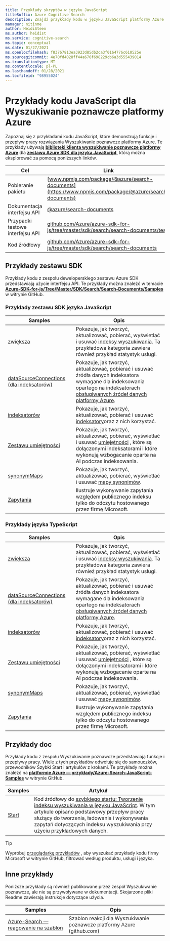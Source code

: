 ```yaml
---
title: Przykłady skryptów w języku JavaScript
titleSuffix: Azure Cognitive Search
description: Znajdź przykłady kodu w języku JavaScript platformy Azure Wyszukiwanie poznawcze, które używają zestawu Azure .NET SDK dla języka JavaScript.
manager: nitinme
author: HeidiSteen
ms.author: heidist
ms.service: cognitive-search
ms.topic: conceptual
ms.date: 01/27/2021
ms.openlocfilehash: f83767813ea3923d85db2ca3f0164776c610525e
ms.sourcegitcommit: 4e70fd4028ff44a676f698229cb6a3d555439014
ms.translationtype: MT
ms.contentlocale: pl-PL
ms.lasthandoff: 01/28/2021
ms.locfileid: "98955024"
---
```

# <a name="javascript-code-samples-for-azure-cognitive-search"></a>Przykłady kodu JavaScript dla Wyszukiwanie poznawcze platformy Azure

Zapoznaj się z przykładami kodu JavaScript, które demonstrują funkcje i przepływ pracy rozwiązania Wyszukiwanie poznawcze platformy Azure. Te przykłady używają [**biblioteki klienta wyszukiwanie poznawcze platformy Azure**](/javascript/api/overview/azure/search-documents-readme) dla [**zestawu Azure SDK dla języka JavaScript**](/azure/developer/javascript/), którą można eksplorować za pomocą poniższych linków.

| Cel | Link |
|--------|------|
| Pobieranie pakietu | [www.npmjs.com/package/@azure/search-documents](https://www.npmjs.com/package/@azure/search-documents) |
| Dokumentacja interfejsu API | [@azure/search-documents](/javascript/api/@azure/search-documents/)  |
| Przypadki testowe interfejsu API | [github.com/Azure/azure-sdk-for-js/tree/master/sdk/search/search-documents/test](https://github.com/Azure/azure-sdk-for-js/tree/master/sdk/search/search-documents/test) |
| Kod źródłowy | [github.com/Azure/azure-sdk-for-js/tree/master/sdk/search/search-documents](https://github.com/Azure/azure-sdk-for-js/tree/master/sdk/search/search-documents)  |

## <a name="sdk-samples"></a>Przykłady zestawu SDK

Przykłady kodu z zespołu deweloperskiego zestawu Azure SDK przedstawiają użycie interfejsu API. Te przykłady można znaleźć w temacie [**Azure-SDK-for-js/Tree/Master/SDK/Search/Search-Documents/Samples**](https://github.com/Azure/azure-sdk-for-js/tree/master/sdk/search/search-documents/samples) w witrynie GitHub.

### <a name="javascript-sdk-samples"></a>Przykłady zestawu SDK języka JavaScript

| Samples | Opis |
|---------|-------------|
| [zwiększa](https://github.com/Azure/azure-sdk-for-js/tree/master/sdk/search/search-documents/samples/javascript/src/indexes) | Pokazuje, jak tworzyć, aktualizować, pobierać, wyświetlać i usuwać [indeksy wyszukiwania](search-what-is-an-index.md). Ta przykładowa kategoria zawiera również przykład statystyk usługi. |
| [dataSourceConnections (dla indeksatorów)](https://github.com/Azure/azure-sdk-for-js/tree/master/sdk/search/search-documents/samples/javascript/src/dataSourceConnections) | Pokazuje, jak tworzyć, aktualizować, pobierać i usuwać źródła danych indeksatora wymagane dla indeksowania opartego na indeksatorach [obsługiwanych źródeł danych platformy Azure](search-indexer-overview.md#supported-data-sources). |
| [indeksatorów](https://github.com/Azure/azure-sdk-for-js/tree/master/sdk/search/search-documents/samples/javascript/src/indexers) |  Pokazuje, jak tworzyć, aktualizować, pobierać i usuwać [indeksatory](search-indexer-overview.md)oraz z nich korzystać.|
| [Zestawu umiejętności](https://github.com/Azure/azure-sdk-for-js/tree/master/sdk/search/search-documents/samples/javascript/src/skillSets) |   Pokazuje, jak tworzyć, aktualizować, pobierać, wyświetlać i usuwać [umiejętności](cognitive-search-working-with-skillsets.md) , które są dołączonymi indeksatorami i które wykonują wzbogacanie oparte na AI podczas indeksowania. |
| [synonymMaps](https://github.com/Azure/azure-sdk-for-js/tree/master/sdk/search/search-documents/samples/javascript/src/synonymMaps) | Pokazuje, jak tworzyć, aktualizować, pobierać, wyświetlać i usuwać [mapy synonimów](search-synonyms.md).  |
| [Zapytania](https://github.com/Azure/azure-sdk-for-js/blob/master/sdk/search/search-documents/samples/javascript/src/readonlyQuery.js) | Ilustruje wykonywanie zapytania względem publicznego indeksu tylko do odczytu hostowanego przez firmę Microsoft.  |

### <a name="typescript-samples"></a>Przykłady języka TypeScript

| Samples | Opis |
|---------|-------------|
| [zwiększa](https://github.com/Azure/azure-sdk-for-js/tree/master/sdk/search/search-documents/samples/typescript/src/indexes) | Pokazuje, jak tworzyć, aktualizować, pobierać, wyświetlać i usuwać [indeksy wyszukiwania](search-what-is-an-index.md). Ta przykładowa kategoria zawiera również przykład statystyk usługi. |
| [dataSourceConnections (dla indeksatorów)](https://github.com/Azure/azure-sdk-for-js/tree/master/sdk/search/search-documents/samples/typescript/src/dataSourceConnections) | Pokazuje, jak tworzyć, aktualizować, pobierać i usuwać źródła danych indeksatora wymagane dla indeksowania opartego na indeksatorach [obsługiwanych źródeł danych platformy Azure](search-indexer-overview.md#supported-data-sources). |
| [indeksatorów](https://github.com/Azure/azure-sdk-for-js/tree/master/sdk/search/search-documents/samples/typescript/src/indexers) |  Pokazuje, jak tworzyć, aktualizować, pobierać i usuwać [indeksatory](search-indexer-overview.md)oraz z nich korzystać.|
| [Zestawu umiejętności](https://github.com/Azure/azure-sdk-for-js/tree/master/sdk/search/search-documents/samples/typescript/src/skillSets) |   Pokazuje, jak tworzyć, aktualizować, pobierać, wyświetlać i usuwać [umiejętności](cognitive-search-working-with-skillsets.md) , które są dołączonymi indeksatorami i które wykonują wzbogacanie oparte na AI podczas indeksowania. |
| [synonymMaps](https://github.com/Azure/azure-sdk-for-js/tree/master/sdk/search/search-documents/samples/typescript/src/synonymMaps) | Pokazuje, jak tworzyć, aktualizować, pobierać, wyświetlać i usuwać [mapy synonimów](search-synonyms.md).  |
| [Zapytania](https://github.com/Azure/azure-sdk-for-js/blob/master/sdk/search/search-documents/samples/typescript/src/readonlyQuery.ts) | Ilustruje wykonywanie zapytania względem publicznego indeksu tylko do odczytu hostowanego przez firmę Microsoft.  |

## <a name="doc-samples"></a>Przykłady doc

Przykłady kodu z zespołu Wyszukiwanie poznawcze przedstawiają funkcje i przepływy pracy. Wiele z tych przykładów odwołuje się do samouczków, przewodników Szybki Start i artykułów z krokami. Te przykłady można znaleźć na [**platformie Azure — przykłady/Azure-Search-JavaScript-Samples**](https://github.com/Azure-Samples/azure-search-javascript-samples) w witrynie GitHub.

| Samples | Artykuł |
|---------|---------|
| [Start](https://github.com/Azure-Samples/azure-search-javascript-samples/tree/master/quickstart/v11) | Kod źródłowy do [szybkiego startu: Tworzenie indeksu wyszukiwania w języku JavaScript](search-get-started-javascript.md). W tym artykule opisano podstawowy przepływ pracy służący do tworzenia, ładowania i wykonywania zapytań dotyczących indeksu wyszukiwania przy użyciu przykładowych danych. |

> [!Tip]
> Wypróbuj [przeglądarkę przykładów](/samples/browse/?languages=javascript&products=azure-cognitive-search) , aby wyszukać przykłady kodu firmy Microsoft w witrynie GitHub, filtrować według produktu, usługi i języka.

## <a name="other-samples"></a>Inne przykłady

Poniższe przykłady są również publikowane przez zespół Wyszukiwanie poznawcze, ale nie są przywoływane w dokumentacji. Skojarzone pliki Readme zawierają instrukcje dotyczące użycia.

| Samples | Opis |
|---------|-------------|
| [Azure-Search — reagowanie na szablon](https://github.com/dereklegenzoff/azure-search-react-template) | Szablon reakcji dla Wyszukiwanie poznawcze platformy Azure (github.com) |